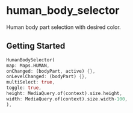 # human_body_selector

Human body part selection with desired color.

## Getting Started

```dart
HumanBodySelector(
map: Maps.HUMAN,
onChanged: (bodyPart, active) {},
onLevelChanged: (bodyPart) {},
multiSelect: true,
toggle: true,
height: MediaQuery.of(context).size.height,
width: MediaQuery.of(context).size.width-100,
),
```


